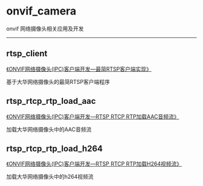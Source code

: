 # onvif_camera

onvif 网络摄像头相关应用及开发

----------------------------------------------------------------------------

rtsp_client
------------

[《ONVIF网络摄像头(IPC)客户端开发—最简RTSP客户端实现》](https://blog.csdn.net/li_wen01/article/details/101108667)

基于大华网络摄像头的最简RTSP客户端程序


rtsp_rtcp_rtp_load_aac
----------------------

[《ONVIF网络摄像头(IPC)客户端开发—RTSP RTCP RTP加载AAC音频流》](https://blog.csdn.net/li_wen01/article/details/102293461)

加载大华网络摄像头中的AAC音频流


rtsp_rtcp_rtp_load_h264
-----------------------
[《ONVIF网络摄像头(IPC)客户端开发—RTSP RTCP RTP加载H264视频流》](https://blog.csdn.net/li_wen01/article/details/102131820)

加载大华网络摄像头中的h264视频流





